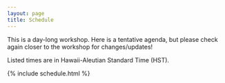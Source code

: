 ```yaml
---
layout: page
title: Schedule
---
```


This is a day-long workshop. Here is a tentative agenda, but please check again closer to the workshop for changes/updates! 

Listed times are in Hawaii-Aleutian Standard Time (HST). 


{% include schedule.html %}


